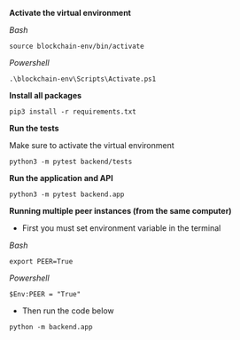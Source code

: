 **Activate the virtual environment**

*Bash*
```
source blockchain-env/bin/activate
```
*Powershell*
```
.\blockchain-env\Scripts\Activate.ps1
```

**Install all packages**
```
pip3 install -r requirements.txt
```

**Run the tests**

Make sure to activate the virtual environment

```
python3 -m pytest backend/tests
```

**Run the application and API**

```
python3 -m pytest backend.app
```

**Running multiple peer instances (from the same computer)**

- First you must set environment variable in the terminal


*Bash*
```
export PEER=True 
```

*Powershell*
```
$Env:PEER = "True"
```

- Then run the code below
```
python -m backend.app
```